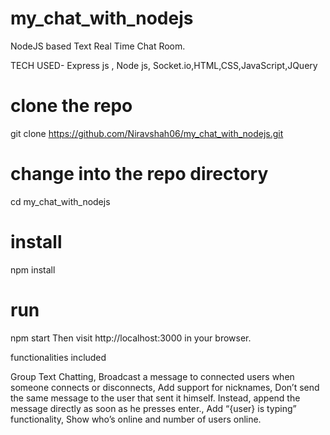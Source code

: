 # my_chat_with_nodejs
NodeJS based Text Real Time Chat Room.

TECH USED- Express js , Node js, Socket.io,HTML,CSS,JavaScript,JQuery


# clone the repo
git clone https://github.com/Niravshah06/my_chat_with_nodejs.git 

# change into the repo directory
cd my_chat_with_nodejs

# install 
npm install

# run
npm start
Then visit http://localhost:3000 in your browser.

functionalities included

Group Text Chatting,
Broadcast a message to connected users when someone connects or disconnects,
Add support for nicknames,
Don’t send the same message to the user that sent it himself. Instead, append the message directly as soon as he presses enter.,
Add “{user} is typing” functionality,
Show who’s online and number of users online.

